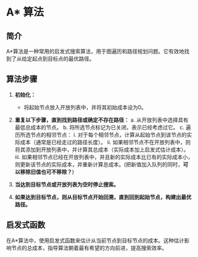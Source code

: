 # A* 算法

## 简介
A*算法是一种常用的启发式搜索算法，用于图遍历和路径规划问题。它有效地找到了从给定起点到目标点的最优路径。

## 算法步骤

1. **初始化：**
   - 将起始节点放入开放列表中，并将其初始成本设为0。

2. **重复以下步骤，直到找到路径或确定不存在路径：**
   a. 从开放列表中选择具有最低总成本的节点。
   b. 将所选节点标记为已关闭，表示已经考虑过它。
   c. 遍历所选节点的相邻节点：
      i. 对于每个相邻节点，计算从起始节点到该节点的实际成本（通常是已经走过的路径长度）。
      ii. 如果相邻节点不在开放列表中，则将其添加到开放列表中，并计算其总成本（实际成本加上启发式估计成本）。
      iii. 如果相邻节点已经在开放列表中，并且新的实际成本比已有的实际成本小，则更新该节点的实际成本，并重新计算总成本。(把新值加入队列的同时，**可以移除旧值也可不移除？**)

3. **当达到目标节点或开放列表为空时停止搜索。**

4. **如果达到目标节点，则从目标节点开始回溯，直到回到起始节点，构建出最优路径。**

## 启发式函数
在A*算法中，使用启发式函数来估计从当前节点到目标节点的成本。这种估计影响节点的总成本，指导算法朝着最有希望的方向前进，提高搜索效率。